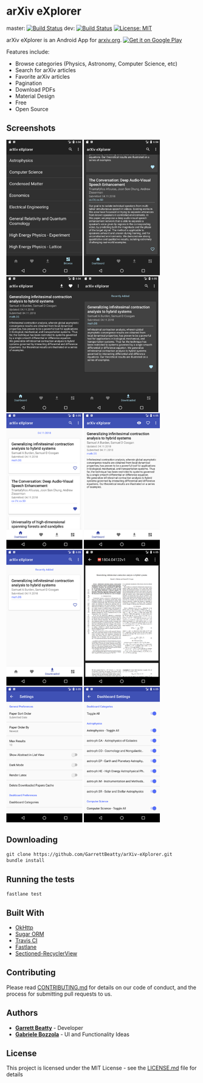 # arXiv eXplorer 
master: [![Build Status](https://travis-ci.org/GarrettBeatty/arXiv-eXplorer.svg?branch=master)](https://travis-ci.org/GarrettBeatty/arXiv-eXplorer)
dev: [![Build Status](https://travis-ci.org/GarrettBeatty/arXiv-eXplorer.svg?branch=dev)](https://travis-ci.org/GarrettBeatty/arXiv-eXplorer)
[![License: MIT](https://img.shields.io/badge/License-MIT-yellow.svg)](https://opensource.org/licenses/MIT)


arXiv eXplorer is an Android App for [arxiv.org](http://www.arxiv.org).
<a href='https://play.google.com/store/apps/details?id=com.gbeatty.arxiv&pcampaignid=MKT-Other-global-all-co-prtnr-py-PartBadge-Mar2515-1'><img alt='Get it on Google Play' src='https://play.google.com/intl/en_us/badges/images/generic/en_badge_web_generic.png'/></a>

Features include:
* Browse categories (Physics, Astronomy, Computer Science, etc)
* Search for arXiv articles
* Favorite arXiv articles
* Pagination
* Download PDFs
* Material Design
* Free
* Open Source

## Screenshots
<img src="fastlane/metadata/android/en-US/images/phoneScreenshots/dark_browse_1523556279595.png" width="200"> <img src="fastlane/metadata/android/en-US/images/phoneScreenshots/dark_dashboard_1523556283583.png" width="200">
<img src="fastlane/metadata/android/en-US/images/phoneScreenshots/dark_details_1523556284512.png" width="200"><img src="fastlane/metadata/android/en-US/images/phoneScreenshots/dark_downloaded_1523556303643.png" width="200"> 
<img src="fastlane/metadata/android/en-US/images/phoneScreenshots/light_dashboard_1523556309738.png" width="200"> <img src="fastlane/metadata/android/en-US/images/phoneScreenshots/light_details_1523556310665.png" width="200">
<img src="fastlane/metadata/android/en-US/images/phoneScreenshots/light_downloaded_1523556328075.png" width="200"> <img src="fastlane/metadata/android/en-US/images/phoneScreenshots/light_pdf_1523556326138.png" width="200">
<img src="fastlane/metadata/android/en-US/images/phoneScreenshots/settings_1523556331590.png" width="200"> <img src="fastlane/metadata/android/en-US/images/phoneScreenshots/settings_dashboard_1523556335373.png" width="200">

## Downloading

```
git clone https://github.com/GarrettBeatty/arXiv-eXplorer.git
bundle install
```

## Running the tests

```
fastlane test
```

## Built With

* [OkHttp](http://square.github.io/okhttp/)
* [Sugar ORM](http://satyan.github.io/sugar/)
* [Travis CI](https://travis-ci.org/)
* [Fastlane](https://fastlane.tools/)
* [Sectioned-RecyclerView](https://github.com/afollestad/sectioned-recyclerview)

## Contributing

Please read [CONTRIBUTING.md](CONTRIBUTING.md) for details on our code of conduct, and the process for submitting pull requests to us.

## Authors

* [**Garrett Beatty**](https://github.com/GarrettBeatty) - Developer
* [**Gabriele Bozzola**](https://github.com/Sbozzolo) - UI and Functionality Ideas


## License

This project is licensed under the MIT License - see the [LICENSE.md](LICENSE.md) file for details
